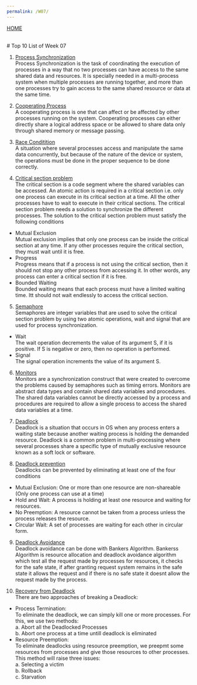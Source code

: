 ```yaml
---
permalink: /W07/
---
```

[HOME](../)

<br>
# Top 10 List of Week 07

1. [Process Synchronization](https://www.guru99.com/process-synchronization.html)<br>
Process Synchronization is the task of coordinating the execution of processes in a way that 
no two processes can have access to the same shared data and resources.
It is specially needed in a multi-process system when multiple processes are running together, 
and more than one processes try to gain access to the same shared resource or data at the same time.

2. [Cooperating Process](https://www.tutorialspoint.com/cooperating-process)<br>
A cooperating process is one that can affect or be affected by other processes
running on the system. Cooperating processes can either directly share a
logical address space or be allowed to share data
only through shared memory or message passing.

3. [Race Conditition](https://searchstorage.techtarget.com/definition/race-condition)<br>
A situation where several processes access and manipulate the same data concurrently, 
but because of the nature of the device or system, the operations must be done in the proper sequence to be done correctly.

4. [Critical section problem](https://www.tutorialspoint.com/critical-section-problem)<br>
The critical section is a code segment where the shared variables can be accessed. 
An atomic action is required in a critical section i.e. only one process can execute in its critical section at a time. 
All the other processes have to wait to execute in their critical sections.
The critical section problem needs a solution to synchronize the different processes. The solution to the critical section problem must satisfy the following conditions 
 - Mutual Exclusion <br>
Mutual exclusion implies that only one process can be inside the critical section at any time. If any other processes require the critical section, they must wait until it is free.
 - Progress <br>
Progress means that if a process is not using the critical section, then it should not stop any other process from accessing it. 
In other words, any process can enter a critical section if it is free.
 - Bounded Waiting <br>
Bounded waiting means that each process must have a limited waiting time. Itt should not wait endlessly to access the critical section.

5. [Semaphore](https://www.tutorialspoint.com/semaphores-in-operating-system)<br>
Semaphores are integer variables that are used to solve the critical section problem by using two atomic operations, wait and signal that are used for process synchronization.
 - Wait <br>
The wait operation decrements the value of its argument S, if it is positive. If S is negative or zero, then no operation is performed.
 - Signal <br>
The signal operation increments the value of its argument S.


6. [Monitors](https://www.tutorialspoint.com/monitors-vs-semaphores)<br>
Monitors are a synchronization construct that were created to overcome the problems caused by semaphores such as timing errors.
Monitors are abstract data types and contain shared data variables and procedures. 
The shared data variables cannot be directly accessed by a process and procedures are required to allow a single process to access the shared data variables at a time.

7. [Deadlock](https://www.guru99.com/deadlock-in-operating-system.html)<br>
Deadlock is a situation that occurs in OS when any process enters a waiting state because another waiting process is holding the demanded resource.
Deadlock is a common problem in multi-processing where several processes share a specific type of mutually exclusive resource known as a soft lock or software.

8. [Deadlock prevention](https://www.geeksforgeeks.org/introduction-of-deadlock-in-operating-system/?ref=lbp)<br>
Deadlocks can be prevented by eliminating at least one of the four conditions
- Mutual Exclusion: One or more than one resource are non-shareable (Only one process can use at a time) 
- Hold and Wait: A process is holding at least one resource and waiting for resources. 
- No Preemption: A resource cannot be taken from a process unless the process releases the resource. 
- Circular Wait: A set of processes are waiting for each other in circular form. 

9. [Deadlock Avoidance](https://www.geeksforgeeks.org/deadlock-prevention/)<br>
Deadlock avoidance can be done with Bankers Algorithm.
Bankerss Algorithm is resource allocation and deadlock avoidance algorithm which test all the request made by processes for resources, 
it checks for the safe state, if after granting request system remains in the safe state it allows the request and 
if there is no safe state it doesnt allow the request made by the process.

10. [Recovery from Deadlock](https://www.geeksforgeeks.org/recovery-from-deadlock-in-operating-system/)<br>
There are two approaches of breaking a Deadlock:
- Process Termination: <br>
To eliminate the deadlock, we can simply kill one or more processes. For this, we use two methods: <br>
a. Abort all the Deadlocked Processes <br>
b. Abort one process at a time untill deadlock is eliminated <br>
- Resource Preemption: <br>
To eliminate deadlocks using resource preemption, we preepmt some resources from processes and give those resources to other processes. This method will raise three issues: <br>
a. Selecting a victim <br>
b. Rollback <br>
c. Starvation <br>
